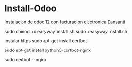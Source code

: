 # Install-Odoo
Instalacion de odoo 12 con facturacion electronica Dansanti


sudo chmod +x easyway_install.sh
sudo ./easyway_install.sh

instalar https
sudo apt-get install certbot

sudo apt-get install python3-certbot-nginx

sudo certbot --nginx
